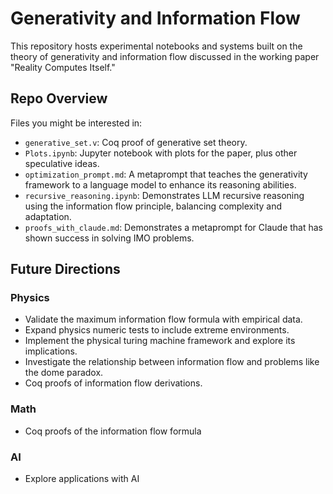 # Generativity and Information Flow
This repository hosts experimental notebooks and systems built on the theory of generativity and information flow discussed in the working paper "Reality Computes Itself."

## Repo Overview
Files you might be interested in:
- `generative_set.v`: Coq proof of generative set theory.
- `Plots.ipynb`: Jupyter notebook with plots for the paper, plus other speculative ideas.
- `optimization_prompt.md`: A metaprompt that teaches the generativity framework to a language model to enhance its reasoning abilities.
- `recursive_reasoning.ipynb`: Demonstrates LLM recursive reasoning using the information flow principle, balancing complexity and adaptation.
- `proofs_with_claude.md`: Demonstrates a metaprompt for Claude that has shown success in solving IMO problems.

## Future Directions
### Physics
- Validate the maximum information flow formula with empirical data.
- Expand physics numeric tests to include extreme environments.
- Implement the physical turing machine framework and explore its implications.
- Investigate the relationship between information flow and problems like the dome paradox.
- Coq proofs of information flow derivations.

### Math
- Coq proofs of the information flow formula

### AI
- Explore applications with AI
